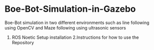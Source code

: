 # Boe-Bot-Simulation-in-Gazebo
Boe-Bot simulation in two different environments such as line following using OpenCV and Maze following using ultrasonic sensors

1. ROS Noetic Setup installation
2.Instructions for how to use the Repository
